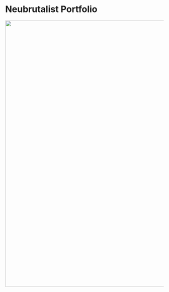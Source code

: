 # Neubrutalist Portfolio

<style>
img {
  display: block;
  margin-left: auto;
  margin-right: auto;
}
</style>
<img src="https://i.imgur.com/drcTAMR.png" align="center" width="848">
